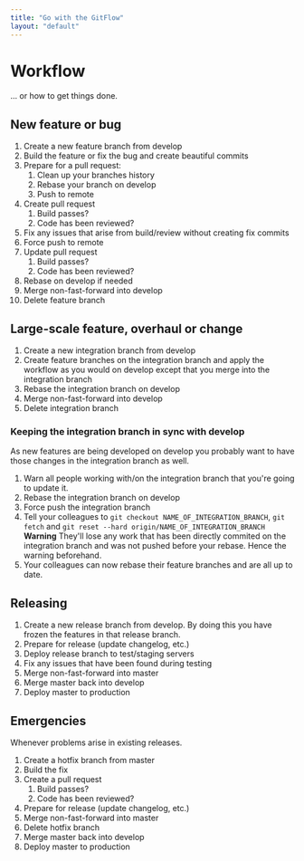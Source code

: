 ```yaml
---
title: "Go with the GitFlow"
layout: "default"
---
```


# Workflow
 
... or how to get things done.

## New feature or bug

1. Create a new feature branch from develop
2. Build the feature or fix the bug and create beautiful commits
3. Prepare for a pull request:
    1. Clean up your branches history
    2. Rebase your branch on develop
    6. Push to remote
7. Create pull request
    1. Build passes?
    2. Code has been reviewed?
8. Fix any issues that arise from build/review without creating fix commits
9. Force push to remote
10. Update pull request
    1. Build passes?
    2. Code has been reviewed?
11. Rebase on develop if needed
12. Merge non-fast-forward into develop
13. Delete feature branch

## Large-scale feature, overhaul or change

1. Create a new integration branch from develop
2. Create feature branches on the integration branch and apply the workflow as you would on develop except that you merge into the integration branch
3. Rebase the integration branch on develop
4. Merge non-fast-forward into develop
5. Delete integration branch

### Keeping the integration branch in sync with develop
As new features are being developed on develop you probably want to have those changes in the integration branch as well. 

1. Warn all people working with/on the integration branch that you're going to update it.
2. Rebase the integration branch on develop
3. Force push the integration branch
4. Tell your colleagues to `git checkout NAME_OF_INTEGRATION_BRANCH`, `git fetch` and `git reset --hard origin/NAME_OF_INTEGRATION_BRANCH` **Warning** They'll lose any work that has been directly commited on the integration branch and was not pushed before your rebase. Hence the warning beforehand.
5. Your colleagues can now rebase their feature branches and are all up to date.

## Releasing

1. Create a new release branch from develop. By doing this you have frozen the features in that release branch.
2. Prepare for release (update changelog, etc.)
3. Deploy release branch to test/staging servers
4. Fix any issues that have been found during testing
5. Merge non-fast-forward into master
6. Merge master back into develop
7. Deploy master to production

## Emergencies
Whenever problems arise in existing releases.

1. Create a hotfix branch from master
2. Build the fix
3. Create a pull request
    1. Build passes?
    2. Code has been reviewed?
4. Prepare for release (update changelog, etc.)
5. Merge non-fast-forward into master 
6. Delete hotfix branch
7. Merge master back into develop
7. Deploy master to production